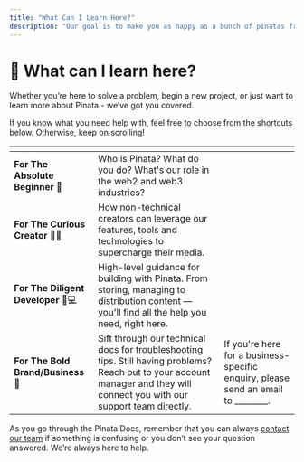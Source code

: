 ```yaml
---
title: "What Can I Learn Here?"
description: "Our goal is to make you as happy as a bunch of pinatas frolicking amongst the hills."
---
```


# 🤔 What can I learn here?

Whether you’re here to solve a problem, begin a new project, or just want to learn more about Pinata - we’ve got you covered.

If you know what you need help with, feel free to choose from the shortcuts below. Otherwise, keep on scrolling!

<table data-card-size="large" data-view="cards"><thead><tr><th></th><th></th><th></th></tr></thead><tbody><tr><td><strong>For The Absolute Beginner</strong> <span data-gb-custom-inline data-tag="emoji" data-code="1f423">🐣</span></td><td>Who is Pinata? What do you do? What's our role in the web2 and web3 industries?</td><td></td></tr><tr><td><strong>For The Curious Creator</strong> <span data-gb-custom-inline data-tag="emoji" data-code="1f9d1-1f3a8">🧑🎨</span></td><td>How non-technical creators can leverage our features, tools and technologies to supercharge their media.</td><td></td></tr><tr><td><strong>For The Diligent Developer</strong> <span data-gb-custom-inline data-tag="emoji" data-code="1f469-1f4bb">👩💻</span></td><td>High-level guidance for building with Pinata. From storing, managing to distribution content — you'll find all the help you need, right here.</td><td></td></tr><tr><td><strong>For The Bold Brand/Business</strong> <span data-gb-custom-inline data-tag="emoji" data-code="1f4bc">💼</span></td><td>Sift through our technical docs for troubleshooting tips. Still having problems? Reach out to your account manager and they will connect you with our support team directly.</td><td>If you're here for a business-specific enquiry, please send an email to ________.</td></tr></tbody></table>

As you go through the Pinata Docs, remember that you can always [contact our team](https://www.pinata.cloud/contact-us) if something is confusing or you don’t see your question answered. We’re always here to help.
